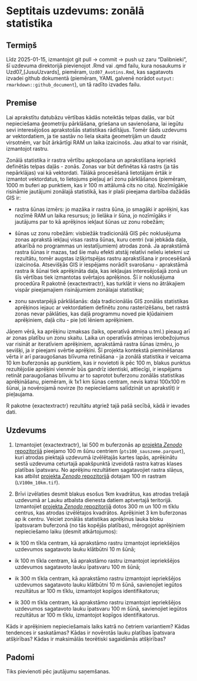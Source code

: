 Septitais uzdevums: zonālā statistika
================

## Termiņš

Līdz 2025-01-15, izmantojot git pull -\> commit -\> push uz zaru
“Dalibnieki”, šī uzdevuma direktorijā pievienojot .Rmd vai .qmd failu,
kura nosaukums ir Uzd07\_\[JusuUzvards\], piemēram, `Uzd07_Avotins.Rmd`,
kas sagatavots izvadei github dokumentā (piemēram, YAML galvenē norādot
`output: rmarkdown::github_document`), un tā radīto izvades failu.

## Premise

Lai aprakstītu datubāzu vērtības kādās noteiktās telpas daļās, var būt
nepieciešama ģeometriju pārklāšana, griešana un savienošana, lai iegūtu
sevi interesējošos aprakstošās statistikas rādītājus. Tomēr šāds
uzdevums ar vektordatiem, ja tie sastāv no liela skaita ģeometrijām un
daudz virsotnēm, var būt ārkārtīgi RAM un laika izaicinošs. Jau atkal to
var risināt, izmantojot rastru.

Zonālā statistika ir rastra vērtību apkopošana un aprakstīšana iepriekš
definētās telpas daļās - zonās. Zonas var būt definētas kā rastrs (ja
tās nepārklājas) vai kā vektordati. Tālākā procesēšanā lietotājam ērtāk
ir izmantot vektordatus, to lietojums pieļauj arī zonu pārklāšanos
(piemēram, 1000 m buferi ap punktiem, kas ir 100 m attālumā cits no
cita). Nozīmīgākie risināmie jautājumi zonālajā statistikā, kas ir plaši
pieejama darbība dažādās GIS ir:

- rastra šūnas izmērs: jo mazāka ir rastra šūna, jo smagāki ir aprēķini,
  kas nozīmē RAM un laika resursus; jo lielāka ir šūna, jo nozīmīgāks ir
  jautājums par to kā aprēķinos iekļaut šūnas uz zonu robežām;

- šūnas uz zonu robežām: visbiežāk tradicionālā GIS pēc noklusējuma
  zonas aprakstā iekļauj visas rastra šūnas, kuru centri (vai jebkāda
  daļa, atkarībā no programmas un iestatījumiem) atrodas zonā. Ja
  aprakstāmā rastra šūnas ir mazas, tad šie malu efekti atstāj relatīvi
  nelielu ietekmi uz rezultātu, tomēr augstas izšķirtspējas rastru
  aprakstīšana ir procesēšanā izaicinoša. Atsevišķās GIS ir iespējams
  norādīt svarošanu - aprakstāmā rastra ik šūnai tiek aprēķināta daļa,
  kas iekļaujas interesējošajā zonā un šīs vērtības tiek izmantotas
  svērtajos aprēķinos. Šī ir noklusējuma procedūra R pakotnē
  {exactextractr}, kas turklāt ir viens no ātrākajiem vispār
  pieejamajiem risinājumiem zonālajai statistikai;

- zonu savstarpējā pārklāšanās: daļa tradicionālās GIS zonālās
  statistikas aprēķinos iejauc ar vektordatiem definētu zonu
  rasterizēšanu, bet rastrā zonas nevar pāklāties, kas daļā programmu
  noved pie kļūdainiem aprēķiniem, daļā citu - pie ļoti lēniem
  aprēķiniem.

Jāņem vērā, ka aprēķinu izmaksas (laiks, operatīvā atmiņa u.tml.) pieaug
arī ar zonas platību un zonu skaitu. Laika un operatīvās atmiņas
ierobežojumus var risināt ar iteratīviem aprēķiniem, aprakstāmā rastra
šūnas izmēru, jo sevišķi, ja ir pieejami svērtie aprēķini. Šī projekta
kontekstā pieminēšanas vērta ir arī paraugošanas blīvuma retināšana - ja
zonālā statistika ir veicama 10 km buferzonās ap punktiem, kas ir
novietoti ik pēc 100 m, blakus punktus rezultējošie aprēķini vienmēr būs
gandrīz identiski, attiecīgi, ir iespējams retināt paraugošanas blīvumu
ar to saprotot buferzonu zonālās statistikas aprēķināšanu, piemēram, ik
1x1 km šūnas centram, nevis katrai 100x100 m šūnai, ja novērojamā
novirze (to nepieciešams salīdzināt un aprakstīt) ir pieļaujama.

R pakotne {exactextractr} rezultātu atgriež tajā pašā secībā, kādā ir
ievades dati.

## Uzdevums

1.  Izmantojiet {exactextractr}, lai 500 m buferzonās ap [projekta
    *Zenodo*
    repozitorijā](https://zenodo.org/communities/hiqbiodiv/records?q=&l=list&p=1&s=10&sort=newest)
    pieejamo 100 m šūnu centriem (`pts100_sauszeme.parquet`), kuri
    atrodas piektajā uzdevumā izvēlētajās kartes lapās, aprēķinātu sestā
    uzdevuma ceturtajā apakšpunktā izveidotā rastra katras klases
    platības īpatsvaru. No aprēķinu rezultātiem sagatavojiet rastra
    slāņus, kas atbilst [projekta *Zenodo*
    repozitorijā](https://zenodo.org/communities/hiqbiodiv/records?q=&l=list&p=1&s=10&sort=newest)
    dotajam 100 m rastram (`LV100m_10km.tif`).

2.  Brīvi izvēlaties desmit blakus esošus 1km kvadrātus, kas atrodas
    trešajā uzdevumā ar Lauku atbalsta dienesta datiem aptvertajā
    teritorijā. Izmantojiet [projekta *Zenodo*
    repozitorijā](https://zenodo.org/communities/hiqbiodiv/records?q=&l=list&p=1&s=10&sort=newest)
    dotos 300 m un 100 m tīklu centrus, kas atrodas izvēlētajos
    kvadrātos. Aprēķiniet 3 km buferzonas ap ik centru. Veiciet zonālās
    statistikas aprēķinus lauka bloku īpatsvaram buferzonā (no tās
    kopējās platības), mērogojot aprēķiniem nepieciešamo laiku (desmit
    atkārtojumos):

- ik 100 m tīkla centram, kā aprakstāmo rastru izmantojot iepriekšējos
  uzdevumos sagatavoto lauku klātbūtni 10 m šūnā;

- ik 100 m tīkla centram, kā aprakstāmo rastru izmantojot iepriekšējos
  uzdevumos sagatavoto lauku īpatsvaru 100 m šūnā;

- ik 300 m tīkla centram, kā aprakstāmo rastru izmantojot iepriekšējos
  uzdevumos sagatavoto lauku klātbūtni 10 m šūnā, savienojiet iegūtos
  rezultātus ar 100 m tīklu, izmantojot kopīgos identifikatorus;

- ik 300 m tīkla centram, kā aprakstāmo rastru izmantojot iepriekšējos
  uzdevumos sagatavoto lauku īpatsvaru 100 m šūnā, savienojiet iegūtos
  rezultātus ar 100 m tīklu, izmantojot kopīgos identifikatorus.

Kāds ir aprēķiniem nepieciešamais laiks katrā no četriem variantiem?
Kādas tendences ir saskatāmas? Kādas ir novērotās lauku platības
īpatsvara atšķirības? Kādas ir maksimālās teorētiski sagaidāmās
atšķirības?

## Padomi

Tiks pievienoti pēc jautājumu saņemšanas.
